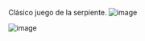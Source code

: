 Clásico juego de la serpiente.
![image](https://github.com/LSalazarLuis/P04_Snake/assets/130400549/b352c4d7-63dc-489f-add1-6276535c59b1)


![image](https://github.com/LSalazarLuis/P04_Snake/assets/130400549/a5f4c4a8-5800-445a-8b05-6b4125383e16)
